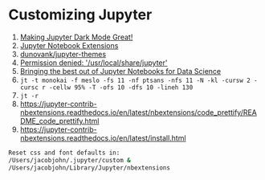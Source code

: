 # Customizing Jupyter

1. [Making Jupyter Dark Mode Great!](https://medium.com/@rbmsingh/making-jupyter-dark-mode-great-5adaedd814db)
2. [Jupyter Notebook Extensions](https://towardsdatascience.com/jupyter-notebook-extensions-517fa69d2231)
3. [dunovank/jupyter-themes](https://github.com/dunovank/jupyter-themes)
4. [Permission denied: '/usr/local/share/jupyter'](https://github.com/Calysto/matlab_kernel/issues/68)
5. [Bringing the best out of Jupyter Notebooks for Data Science](https://towardsdatascience.com/bringing-the-best-out-of-jupyter-notebooks-for-data-science-f0871519ca29)
6. `jt -t monokai -f meslo -fs 11 -nf ptsans -nfs 11 -N -kl -cursw 2 -cursc r -cellw 95% -T -ofs 10 -dfs 10 -lineh 130`
7. `jt -r`
8. https://jupyter-contrib-nbextensions.readthedocs.io/en/latest/nbextensions/code_prettify/README_code_prettify.html
9.  https://jupyter-contrib-nbextensions.readthedocs.io/en/latest/install.html

```bash
Reset css and font defaults in:
/Users/jacobjohn/.jupyter/custom &
/Users/jacobjohn/Library/Jupyter/nbextensions
```